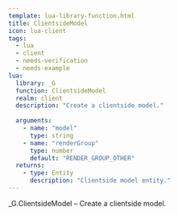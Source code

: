 ```yaml
---
template: lua-library-function.html
title: ClientsideModel
icon: lua-client
tags:
  - lua
  - client
  - needs-verification
  - needs-example
lua:
  library: _G
  function: ClientsideModel
  realm: client
  description: "Create a clientside model."
  
  arguments:
    - name: "model"
      type: string
    - name: "renderGroup"
      type: number
      default: "RENDER_GROUP_OTHER"
  returns:
    - type: Entity
      description: "Clientside model entity."
---
```


<div class="lua__search__keywords">
_G.ClientsideModel &#x2013; Create a clientside model.
</div>
